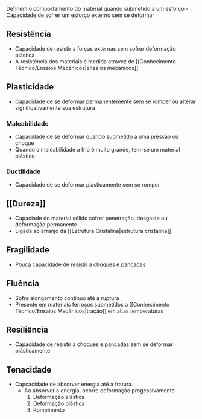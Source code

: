 Definem o comportamento do material quando submetido a um esforço
	- Capacidade de sofrer um esforço externo sem se deformar

## Resistência
- Capacidade de resistir a forças externas sem sofrer deformação plástica
- A resistência dos materiais é medida atravez de [[Conhecimento Técnico/Ensaios Mecânicos|ensaios mecânicos]]

## Plasticidade
- Capacidade de se deformar permanentemente sem se romper ou alterar significativamente sua estrutura
### Maleabilidade
 - Capacidade de se deformar quando submetido a uma pressão ou choque
 - Quando a maleabilidade a frio é muito grande, tem-se um material plástico

### Ductilidade
 - Capacidade de se deformar plasticamente sem se romper

## [[Dureza]]
 - Capaciade do material sólido sofrer penetração, desgaste ou deformação permanente
- Ligada ao arranjo da [[Estrutura Cristalina|estrutura cristalina]]

## Fragilidade
- Pouca capacidade de resistir a choques e pancadas

## Fluência
- Sofre alongamento contínuo até a ruptura
- Presente em materiais ferrosos submetidos a [[Conhecimento Técnico/Ensaios Mecânicos|tração]] em altas temperaturas

## Resiliência
- Capacidade de resistir a choques e pancadas sem se deformar plásticamente

## Tenacidade 
 - Capcacidade de absorver energia até a fratura.
	 - Ao absorver a energia, ocorre deformação progessivamente
		 1. Deformação elástica
		 2. Deformação plástica
		 3. Rompimento
